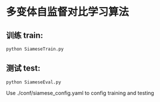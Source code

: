 # 多变体自监督对比学习算法
## 训练 train:
	python SiameseTrain.py
## 测试 test:
	python SiameseEval.py


Use ./conf/siamese_config.yaml to config training and testing
